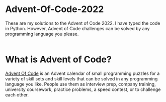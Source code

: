 # Advent-Of-Code-2022
These are my solutions to the Advent of Code 2022. I have typed the code in Python. However, Advent of Code challenges can be solved by any programming language you please.
<br><br>
# What is Advent of Code?
<a href="https://adventofcode.com">Advent Of Code</a> is an Advent calendar of small programming puzzles for a variety of skill sets and skill levels that can be solved in any programming language you like. People use them as interview prep, company training, university coursework, practice problems, a speed contest, or to challenge each other.
